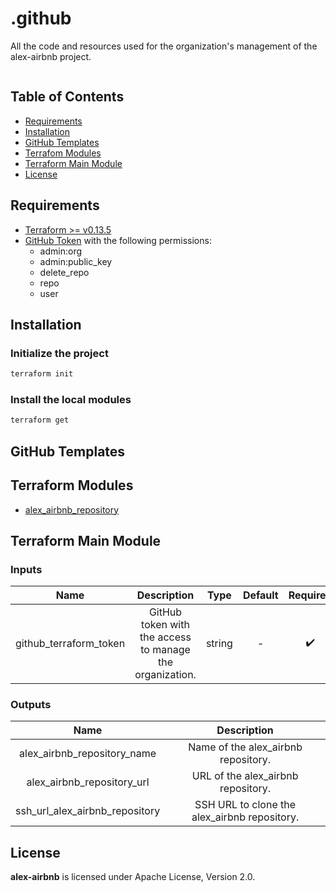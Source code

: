 # .github

All the code and resources used for the organization's management of the alex-airbnb project.

[![<alex-airbnb>](https://circleci.com/gh/alex-airbnb/.github.svg?style=svg)](https://circleci.com/github/alex-airbnb/.github)


## Table of Contents

- [Requirements](#requirements)
- [Installation](#installation)
- [GitHub Templates](#github-templates)
- [Terrafom Modules](#terraform-modules)
- [Terraform Main Module](#terraform-main-module)
- [License](#license)

## Requirements

- [Terraform >= v0.13.5](https://www.terraform.io/downloads.html)
- [GitHub Token](https://docs.github.com/en/github/authenticating-to-github/creating-a-personal-access-token) with the following permissions:
  - admin:org
  - admin:public_key
  - delete_repo
  - repo
  - user 

## Installation

### Initialize the project

```sh
terraform init
```

### Install the local modules

```sh
terraform get
```

## GitHub Templates

## Terraform Modules

- [alex_airbnb_repository](./modules/alex_airbnb_repository/README.md)

## Terraform Main Module

### Inputs

| Name           | Description       | Type   | Default | Required |
| :---:          | :---:             | :---:  | :---:   | :---:    |
| github_terraform_token | GitHub token with the access to manage the organization. | string | - | :heavy_check_mark: |

### Outputs

| Name           | Description       |
| :---:          | :---:             |
| alex_airbnb_repository_name | Name of the alex_airbnb repository. |
| alex_airbnb_repository_url | URL of the alex_airbnb repository. |
| ssh_url_alex_airbnb_repository | SSH URL to clone the alex_airbnb repository. |

## License

**alex-airbnb** is licensed under Apache License, Version 2.0.